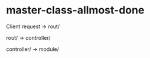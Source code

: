 # master-class-allmost-done
Client request -> rout/ 


rout/ -> controller/


controller/ -> module/
